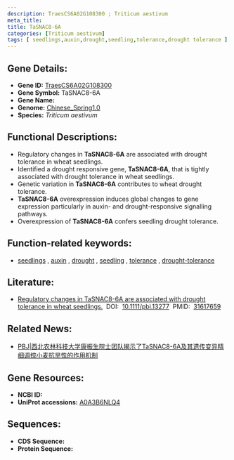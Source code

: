 ```yaml
---
description: TraesCS6A02G108300 ; Triticum aestivum
meta_title:
title: TaSNAC8-6A
categories: [Triticum aestivum]
tags: [ seedlings,auxin,drought,seedling,tolerance,drought tolerance ]
---
```


## Gene Details:
- **Gene ID:**	[TraesCS6A02G108300](https://ensembl.gramene.org/Triticum_aestivum/Gene/Summary?g=TraesCS6A02G108300)
- **Gene Symbol:** TaSNAC8-6A
- **Gene Name:** 
- **Genome:** [Chinese_Spring1.0](https://ensembl.gramene.org/Triticum_aestivum/Info/Index)
- **Species:** *Triticum aestivum*

## Functional Descriptions:
   - Regulatory changes in **TaSNAC8-6A** are associated with drought tolerance in wheat seedlings.
   - Identified a drought responsive gene, **TaSNAC8-6A**, that is tightly associated with drought tolerance in wheat seedlings.
   - Genetic variation in **TaSNAC8-6A** contributes to wheat drought tolerance.
   - **TaSNAC8-6A** overexpression induces global changes to gene expression particularly in auxin- and drought-responsive signalling pathways.
   - Overexpression of **TaSNAC8-6A** confers seedling drought tolerance.

## Function-related keywords:
   - [seedlings](/tags/seedlings/)&nbsp;,&nbsp;[auxin](/tags/auxin/)&nbsp;,&nbsp;[drought](/tags/drought/)&nbsp;,&nbsp;[seedling](/tags/seedling/)&nbsp;,&nbsp;[tolerance](/tags/tolerance/)&nbsp;,&nbsp;[drought-tolerance](/tags/drought-tolerance/)

## Literature:
   - [Regulatory changes in TaSNAC8-6A are associated with drought tolerance in wheat seedlings.]( https://onlinelibrary.wiley.com/doi/10.1111/pbi.13277)&nbsp;&nbsp;DOI:&nbsp;&nbsp;[10.1111/pbi.13277](https://onlinelibrary.wiley.com/doi/10.1111/pbi.13277)&nbsp;&nbsp;PMID:&nbsp;&nbsp;[31617659](https://pubmed.ncbi.nlm.nih.gov/31617659/)

## Related News:
   - [PBJ|西北农林科技大学康振生院士团队揭示了TaSNAC8-6A及其遗传变异精细调控小麦抗旱性的作用机制](https://mp.weixin.qq.com/s?__biz=Mzg3MDEwNDEyMg==&mid=2247486083&idx=1&sn=7b6e722d3f5a57c51a70af4c3c4e93a4&chksm=ce93a7d6f9e42ec04d11066af941e708692cc453e24d626f5434a354136944f76019d6b740c2&scene=27#wechat_redirect)

## Gene Resources:
- **NCBI ID:**  [](https://www.ncbi.nlm.nih.gov/gene/?term=)
- **UniProt accessions:** [A0A3B6NLQ4](https://www.uniprot.org/uniprotkb/A0A3B6NLQ4/entry)



## Sequences:
- **CDS Sequence:**
- **Protein Sequence:**

